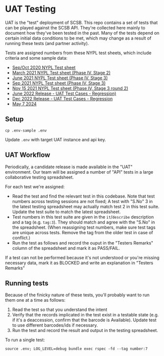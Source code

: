 # UAT Testing

UAT is the "test" deployment of SCSB. This repo contains a set of tests that can be played against the SCSB API. They're collected here mainly to document how they've been tested in the past. Many of the tests depend on certain initial data conditions to be met, which may change as a result of running these tests (and partner activity).

Tests are assigned numbers from these NYPL test sheets, which include criteria and some sample data:
 - [Sep/Oct 2020 NYPL Test sheet](https://docs.google.com/spreadsheets/d/1xTRg69K1gR5S66y3UXOf_ASA-yjQgNPO/edit?ts=5f57dfa2#gid=1447839939)
 - [March 2021 NYPL Test sheet (Phase IV, Stage 2)](https://docs.google.com/spreadsheets/d/1KnMgycTN5Vyx-PeFcDyLp5rcqvuN3m8e/edit#gid=822006474)
 - [June 2021 NYPL Test sheet (Phase IV, Stage 3)](https://docs.google.com/spreadsheets/d/19AQjgU6IFLHPISI7D2f84ppRsfCAIgtFb7pFiISoaDo/edit#gid=747913097)
 - [Sep 2021 NYPL Test sheet (Phase IV, Stage 3)](https://docs.google.com/spreadsheets/d/1bcoPxLDbj6ZnkqOaLmMCAjl1zBrczIzktkdcLfaFyEE)
 - [Nov 15 2021 NYPL Test sheet (Phase IV, Stage 3 round 2)](https://docs.google.com/spreadsheets/d/1rczCw7KepBDqSXOAbQDrXyIyE58SEF7u_xrXGCsP24U)
 - [June 2022 Release - UAT Test Cases - Regression)](https://docs.google.com/spreadsheets/d/1dmq2klImquGSY3hykRNxzgxIJ6qXfMumt3jbjtBt0ek)
 - [Dec 2022 Release - UAT Test Cases - Regression](https://docs.google.com/spreadsheets/d/1djlZfAdjYl6SLtXgZY75s9DLcWYeJgV0wZfY8Kpy65M/edit#gid=715491896)
 - [May 7 2024](https://docs.google.com/spreadsheets/d/1NVsZdlNuyvJpz279n-WVOsR4WdtS7TZtDTdtKrSbtt8/edit#gid=715491896)

## Setup

```
cp .env-sample .env
```

Update `.env` with target UAT instance and api key.

## UAT Workflow

Periodically, a candidate release is made available in the "UAT" environment. Our team will be assigned a number of "API" tests in a large collaborative testing spreadsheet.

For each test we're assigned:
 - Read the test and find the relevant test in this codebase. Note that test numbers across testing sessions are not fixed; A test with "S.No" 3 in the latest testing spreadsheet may actually match test 2 in this test suite. Update the test suite to match the latest spreadsheet.
 - Test numbers in this test suite are given in the `it`/`describe` description and a tag (e.g. `tag:3`). They should match and agree with the "S.No" in the spreadsheet. (When reassigning test numbers, make sure test tags are unique across tests. Remove the tag from the older test in case of conflict.)
 - Run the test as follows and record the ouput in the "Testers Remarks" column of the spreadsheet and mark it as PASS/FAIL.

If a test can not be performed because it's not understood or you're missing necessary data, mark it as BLOCKED and write an explanation in "Testers Remarks"

## Running tests

Because of the finicky nature of these tests, you'll probably want to run them one at a time as follows:
1. Read the test so that you understand the intent
2. Verify that the records implicated in the test exist in a testable state (e.g. if it's a deaccession, confirm that the barcode is Available). Update test to use different barcodes/ids if necessary.
3. Run the test and record the result and output in the testing spreadsheet.

To run a single test:

```
source .env; LOG_LEVEL=debug bundle exec rspec -fd --tag number:7
```
